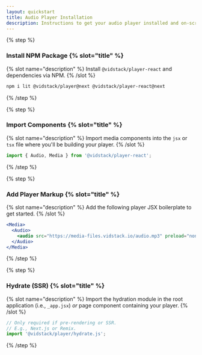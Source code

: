 ```yaml
---
layout: quickstart
title: Audio Player Installation
description: Instructions to get your audio player installed and on-screen using React.
---
```


{% step %}

### Install NPM Package {% slot="title" %}

{% slot name="description" %}
Install `@vidstack/player-react` and dependencies via NPM.
{% /slot %}

```bash {% copy=true %}
npm i lit @vidstack/player@next @vidstack/player-react@next
```

{% /step %}

{% step %}

### Import Components {% slot="title" %}

{% slot name="description" %}
Import media components into the `jsx` or `tsx` file where you'll be building your player.
{% /slot %}

```js {% copy=true %}
import { Audio, Media } from '@vidstack/player-react';
```

{% /step %}

{% step %}

### Add Player Markup {% slot="title" %}

{% slot name="description" %}
Add the following player JSX boilerplate to get started.
{% /slot %}

```jsx {% copy=true %}
<Media>
  <Audio>
    <audio src="https://media-files.vidstack.io/audio.mp3" preload="none" />
  </Audio>
</Media>
```

{% /step %}

{% step %}

### Hydrate (SSR) {% slot="title" %}

{% slot name="description" %}
Import the hydration module in the root application (i.e., `_app.jsx`) _or_ page
component containing your player.
{% /slot %}

```jsx {% copyHighlight=true highlight="3" %}
// Only required if pre-rendering or SSR.
// E.g., Next.js or Remix.
import '@vidstack/player/hydrate.js';
```

{% /step %}
